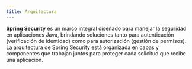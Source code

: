 ```yaml
---
title: Arquitectura
---
```


**Spring Security** es un marco integral diseñado para manejar la seguridad en aplicaciones Java, brindando soluciones tanto para autenticación (verificación de identidad) como para autorización (gestión de permisos). La arquitectura de Spring Security está organizada en capas y componentes que trabajan juntos para proteger cada solicitud que recibe una aplicación.
